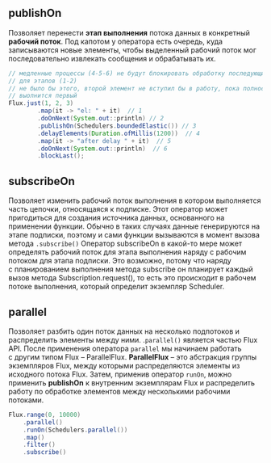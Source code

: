 ## publishOn
Позволяет перенести **этап выполнения** потока данных в конкретный **рабочий поток**.
Под капотом у оператора есть очередь, куда записываются новые элементы, чтобы выделенный рабочий поток мог последовательно извлекать сообщения и обрабатывать их.
```java
// медленные процессы (4-5-6) не будут блокировать обработку последующих элементов
// для этапов (1-2)
// не было бы этого, второй элемент не вступил бы в работу, пока полностью не
// выолнится первый
Flux.just(1, 2, 3)  
        .map(it -> "el: " + it)  // 1
        .doOnNext(System.out::println) // 2 
        .publishOn(Schedulers.boundedElastic()) // 3 
        .delayElements(Duration.ofMillis(1200))  // 4
        .map(it -> "after delay " + it)  // 5
        .doOnNext(System.out::println)  // 6
        .blockLast();
```
## subscribeOn
Позволяет изменить рабочий поток выполнения в котором выполняется часть цепочки, относящаяся к подписке. Этот оператор может пригодиться для создания источника данных, основанного на применении функции. Обычно в таких случаях данные генерируются на этапе подписки, поэтому и сами функции вызываются в момент вызова метода `.subscribe()`
Оператор subscribeOn в какой-то мере может определять рабочий поток для этапа выполнения наряду с рабочим потоком для этапа подписки. Это возможно, потому что наряду с планированием выполнения метода subscribe он планирует каждый вызов метода Subscription.request(), то есть это происходит в рабочем потоке выполнения, который определит экземпляр Scheduler.
## parallel
Позволяет разбить один поток данных на несколько подпотоков и распределить элементы между ними. .`parallel()` является частью Flux API. После применения оператора `parallel` мы начинаем работать с другим типом Flux – ParallelFlux. **ParallelFlux** – это абстракция группы экземпляров Flux, между которыми распределяются элементы из исходного потока Flux. Затем, применив оператор `runOn`, можно применить **publishOn** к внутренним экземплярам Flux и распределить работу по обработке элементов между несколькими рабочими потоками.
```java
Flux.range(0, 10000)
	.parallel() 
	.runOn(Schedulers.parallel()) 
	.map() 
	.filter() 
	.subscribe()
```
